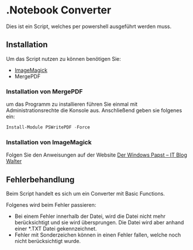 
# .Notebook Converter

Dies ist ein Script, welches per powershell ausgeführt werden muss.




## Installation

Um das Script nutzen zu können benötigen Sie:
- [ImageMagick](https://imagemagick.org/index.php)
- MergePDF

### Installation von MergePDF

um das Programm zu installieren führen Sie einmal mit Administrationsrechte die Konsole aus. Anschließend geben sie 
folgenes ein:
```powershell
Install-Module PSWritePDF -Force
```

### Installation von ImageMagick

Folgen Sie den Anweisungen auf der Website [Der Windows Papst – IT Blog Walter](https://www.der-windows-papst.de/2021/08/25/convert-heic-to-jpg-png-powershell/)




    
## Fehlerbehandlung

Beim Script handelt es sich um ein Converter mit Basic Functions. 

Folgenes wird beim Fehler passieren:

- Bei einem Fehler innerhalb der Datei, wird die Datei nicht mehr berücksichtigt und sie wird übersprungen. Die Datei wird aber anhand einer *.TXT Datei gekennzeichnet.
- Fehler mit Sonderzeichen können in einen Fehler fallen, welche noch nicht berücksichtigt wurde.

